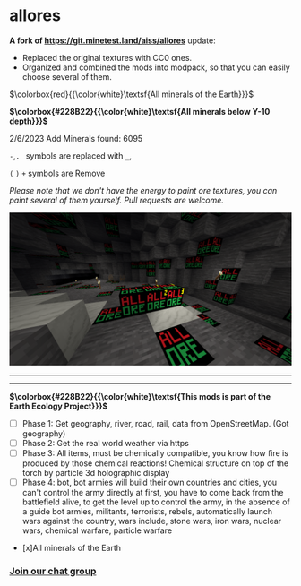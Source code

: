 # allores

**A fork of https://git.minetest.land/aiss/allores**
update:
- Replaced the original textures with CC0 ones.
- Organized and combined the mods into modpack, so that you can easily choose several of them.

$\colorbox{red}{{\color{white}\textsf{All minerals of the Earth}}}$

**$\colorbox{#228B22}{{\color{white}\textsf{All minerals below Y-10 depth}}}$**



2/6/2023 Add Minerals found: 6095

`-`,`. ` symbols are replaced with `_`,

`(` `)` `+` symbols are Remove

*Please note that we don't have the energy to paint ore textures, you can paint several of them yourself. Pull requests are welcome.*

![](/screenshot.png)

---
---
**$\colorbox{#228B22}{{\color{white}\textsf{This mods is part of the Earth Ecology Project}}}$**
- [ ] Phase 1: Get geography, river, road, rail, data from OpenStreetMap. (Got geography)
- [ ] Phase 2: Get the real world weather via https
- [ ] Phase 3: All items, must be chemically compatible, you know how fire is produced by those chemical reactions! Chemical structure on top of the torch by particle 3d holographic display
- [ ] Phase 4: bot, bot armies will build their own countries and cities, you can't control the army directly at first, you have to come back from the battlefield alive, to get the level up to control the army, in the absence of a guide bot armies, militants, terrorists, rebels, automatically launch wars against the country, wars include, stone wars, iron wars, nuclear wars, chemical warfare, particle warfare
- [x]All minerals of the Earth

### [Join our chat group](https://rvlt.gg/H71ntH80)